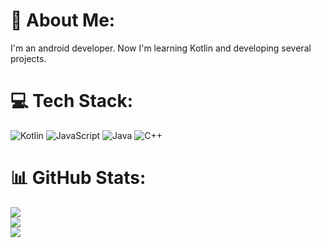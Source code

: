 # 💫 About Me:
I'm an android developer. Now I'm learning Kotlin and developing several projects.


# 💻 Tech Stack:
![Kotlin](https://img.shields.io/badge/kotlin-%230095D5.svg?style=for-the-badge&logo=kotlin&logoColor=white) ![JavaScript](https://img.shields.io/badge/javascript-%23323330.svg?style=for-the-badge&logo=javascript&logoColor=%23F7DF1E) ![Java](https://img.shields.io/badge/java-%23ED8B00.svg?style=for-the-badge&logo=java&logoColor=white) ![C++](https://img.shields.io/badge/c++-%2300599C.svg?style=for-the-badge&logo=c%2B%2B&logoColor=white)
# 📊 GitHub Stats:
![](https://github-readme-stats.vercel.app/api?username=therxmv&theme=default&hide_border=true&include_all_commits=true&count_private=false)<br/>
![](https://github-readme-streak-stats.herokuapp.com/?user=therxmv&theme=default&hide_border=true)<br/>
![](https://github-readme-stats.vercel.app/api/top-langs/?username=therxmv&theme=default&hide_border=true&include_all_commits=true&count_private=false&layout=compact)

<!-- Proudly created with GPRM ( https://gprm.itsvg.in ) -->
